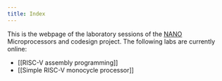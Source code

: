 ```yaml
---
title: Index
---
```

This is the webpage of the laboratory sessions of the [NANO](https://nano.upv.es/) Microprocessors and codesign project. The following labs are currently online:
- [[RISC-V assembly programming]]
- [[Simple RISC-V monocycle processor]]